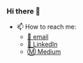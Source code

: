 ### Hi there 👋

- 📫 How to reach me:
    - [📧 email](mailto:henriwoodcock@gmail.com)
    - [📱 LinkedIn](https://www.linkedin.com/in/henri-woodcock-682338155/)
    - [Ⓜ️ Medium](https://medium.com/@henriwoodcock)
<!--
**henriwoodcock/henriwoodcock** is a ✨ _special_ ✨ repository because its `README.md` (this file) appears on your GitHub profile.

Here are some ideas to get you started:

- 🔭 I’m currently working on ...
- 🌱 I’m currently learning ...
- 👯 I’m looking to collaborate on ...
- 🤔 I’m looking for help with ...
- 💬 Ask me about ...
- 📫 How to reach me: ...
- 😄 Pronouns: ...
- ⚡ Fun fact: ...
-->
